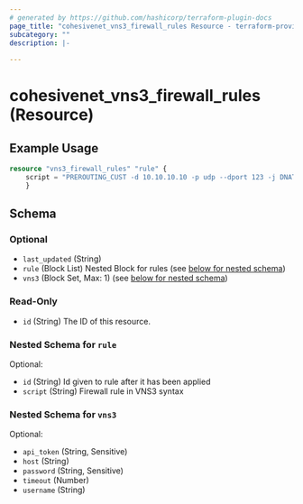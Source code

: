 ```yaml
---
# generated by https://github.com/hashicorp/terraform-plugin-docs
page_title: "cohesivenet_vns3_firewall_rules Resource - terraform-provider-cohesivenet"
subcategory: ""
description: |-
  
---
```


# cohesivenet_vns3_firewall_rules (Resource)



## Example Usage

```terraform
resource "vns3_firewall_rules" "rule" {
    script = "PREROUTING_CUST -d 10.10.10.10 -p udp --dport 123 -j DNAT --to 192.168.1.1:123"
    }
```

<!-- schema generated by tfplugindocs -->
## Schema

### Optional

- `last_updated` (String)
- `rule` (Block List) Nested Block for rules (see [below for nested schema](#nestedblock--rule))
- `vns3` (Block Set, Max: 1) (see [below for nested schema](#nestedblock--vns3))

### Read-Only

- `id` (String) The ID of this resource.

<a id="nestedblock--rule"></a>
### Nested Schema for `rule`

Optional:

- `id` (String) Id given to rule after it has been applied
- `script` (String) Firewall rule in VNS3 syntax


<a id="nestedblock--vns3"></a>
### Nested Schema for `vns3`

Optional:

- `api_token` (String, Sensitive)
- `host` (String)
- `password` (String, Sensitive)
- `timeout` (Number)
- `username` (String)


